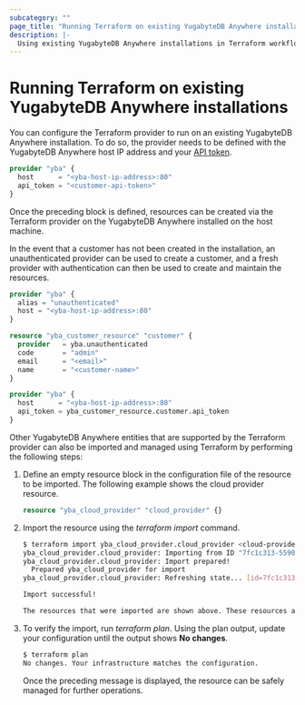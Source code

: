 ```yaml
---
subcategory: ""
page_title: "Running Terraform on existing YugabyteDB Anywhere installations"
description: |-
  Using existing YugabyteDB Anywhere installations in Terraform workflows
---
```


# Running Terraform on existing YugabyteDB Anywhere installations

You can configure the Terraform provider to run on an existing YugabyteDB Anywhere installation. To do so, the provider needs to be defined with the YugabyteDB Anywhere host IP address and your [API token](https://api-docs.yugabyte.com/docs/yugabyte-platform/f10502c9c9623-yugabyte-db-anywhere-api-overview#api-tokens-and-uuids).

```terraform
provider "yba" {
  host      = "<yba-host-ip-address>:80"
  api_token = "<customer-api-token>"
}

```

Once the preceding block is defined, resources can be created via the Terraform provider on the YugabyteDB Anywhere installed on the host machine.

In the event that a customer has not been created in the installation, an unauthenticated provider can be used to create a customer, and a fresh provider with authentication can then be used to create and maintain the resources.

```terraform
provider "yba" {
  alias = "unauthenticated"
  host = "<yba-host-ip-address>:80"
}

resource "yba_customer_resource" "customer" {
  provider   = yba.unauthenticated
  code       = "admin"
  email      = "<email>"
  name       = "<customer-name>"
}

provider "yba" {
  host      = "<yba-host-ip-address>:80"
  api_token = yba_customer_resource.customer.api_token
}

```

Other YugabyteDB Anywhere entities that are supported by the Terraform provider can also be imported and managed using Terraform by performing the following steps:

1. Define an empty resource block in the configuration file of the resource to be imported. The following example shows the cloud provider resource.

    ```terraform
    resource "yba_cloud_provider" "cloud_provider" {}

    ```

1. Import the resource using the *terraform import* command.

    ```sh
    $ terraform import yba_cloud_provider.cloud_provider <cloud-provider-uuid>
    yba_cloud_provider.cloud_provider: Importing from ID "7fc1c313-5590-4599-88f4-109a15fe7db9"...
    yba_cloud_provider.cloud_provider: Import prepared!
      Prepared yba_cloud_provider for import
    yba_cloud_provider.cloud_provider: Refreshing state... [id=7fc1c313-5590-4599-88f4-109a15fe7db9]

    Import successful!

    The resources that were imported are shown above. These resources are now in your Terraform state and will henceforth be managed by Terraform.

    ```

1. To verify the import, run *terraform plan*. Using the plan output, update your configuration until the output shows **No changes**.

    ```sh
    $ terraform plan
    No changes. Your infrastructure matches the configuration.
    ```

    Once the preceding message is displayed, the resource can be safely managed for further operations.
